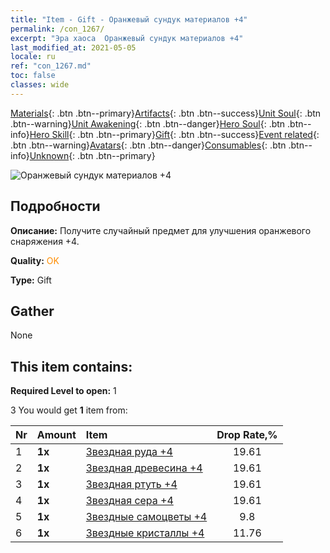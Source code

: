 ```yaml
---
title: "Item - Gift - Оранжевый сундук материалов +4"
permalink: /con_1267/
excerpt: "Эра хаоса  Оранжевый сундук материалов +4"
last_modified_at: 2021-05-05
locale: ru
ref: "con_1267.md"
toc: false
classes: wide
---
```

 [Materials](/ItemsRU/){: .btn .btn--primary}[Artifacts](/ItemsRU/Artifacts/){: .btn .btn--success}[Unit Soul](/ItemsRU/UnitSoul/){: .btn .btn--warning}[Unit Awakening](/ItemsRU/UnitAwakening/){: .btn .btn--danger}[Hero Soul](/ItemsRU/HeroSoul/){: .btn .btn--info}[Hero Skill](/ItemsRU/HeroSkill/){: .btn .btn--primary}[Gift](/ItemsRU/Gift/){: .btn .btn--success}[Event related](/ItemsRU/Events/){: .btn .btn--warning}[Avatars](/ItemsRU/Avatars/){: .btn .btn--danger}[Consumables](/ItemsRU/Consumables/){: .btn .btn--info}[Unknown](/ItemsRU/Unknown/){: .btn .btn--primary}

 ![Оранжевый сундук материалов +4](/images/t/i_304002.png)

## Подробности
 **Описание:** Получите случайный предмет для улучшения оранжевого снаряжения +4.

 **Quality:** <span style="color: #FF8C00">OK</span>

 **Type:** Gift

## Gather

  None

## This item contains:

 **Required Level to open:** 1

 3 You would get **1** item  from:

  | Nr | Amount |     Item    | Drop Rate,% |
  |:---|:-------|:------------|:---------:|
  | 1 |  **1x** | [Звездная руда +4](/ItemsRU/mat_89/) | 19.61 | 
  | 2 |  **1x** | [Звездная древесина +4](/ItemsRU/mat_90/) | 19.61 | 
  | 3 |  **1x** | [Звездная ртуть +4](/ItemsRU/mat_91/) | 19.61 | 
  | 4 |  **1x** | [Звездная сера +4](/ItemsRU/mat_92/) | 19.61 | 
  | 5 |  **1x** | [Звездные самоцветы +4](/ItemsRU/mat_93/) | 9.8 | 
  | 6 |  **1x** | [Звездные кристаллы +4](/ItemsRU/mat_94/) | 11.76 | 
